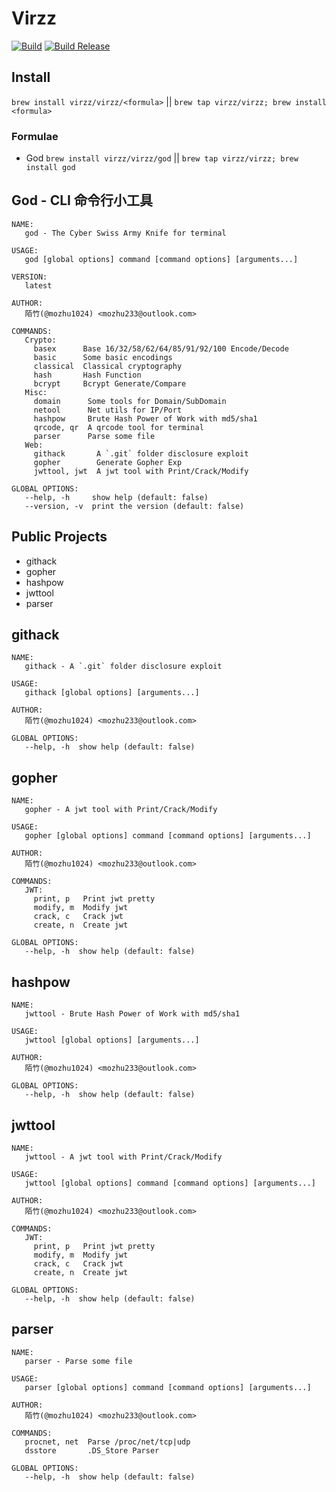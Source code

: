 # Virzz

[![Build](https://github.com/virzz/virzz/actions/workflows/virzz.yml/badge.svg)](https://github.com/virzz/virzz/actions/workflows/virzz.yml) [![Build Release](https://github.com/virzz/virzz/actions/workflows/virzz_release.yml/badge.svg)](https://github.com/virzz/virzz/actions/workflows/virzz_release.yml)

## Install

`brew install virzz/virzz/<formula>` || `brew tap virzz/virzz; brew install <formula>`

### Formulae

- God `brew install virzz/virzz/god` || `brew tap virzz/virzz; brew install god`

## God - CLI 命令行小工具

```
NAME:
   god - The Cyber Swiss Army Knife for terminal

USAGE:
   god [global options] command [command options] [arguments...]

VERSION:
   latest

AUTHOR:
   陌竹(@mozhu1024) <mozhu233@outlook.com>

COMMANDS:
   Crypto:
     basex      Base 16/32/58/62/64/85/91/92/100 Encode/Decode
     basic      Some basic encodings
     classical  Classical cryptography
     hash       Hash Function
     bcrypt     Bcrypt Generate/Compare
   Misc:
     domain      Some tools for Domain/SubDomain
     netool      Net utils for IP/Port
     hashpow     Brute Hash Power of Work with md5/sha1
     qrcode, qr  A qrcode tool for terminal
     parser      Parse some file
   Web:
     githack       A `.git` folder disclosure exploit
     gopher        Generate Gopher Exp
     jwttool, jwt  A jwt tool with Print/Crack/Modify

GLOBAL OPTIONS:
   --help, -h     show help (default: false)
   --version, -v  print the version (default: false)
```

## Public Projects

- githack
- gopher
- hashpow
- jwttool
- parser

## githack

```
NAME:
   githack - A `.git` folder disclosure exploit

USAGE:
   githack [global options] [arguments...]

AUTHOR:
   陌竹(@mozhu1024) <mozhu233@outlook.com>

GLOBAL OPTIONS:
   --help, -h  show help (default: false)
```

## gopher

```
NAME:
   gopher - A jwt tool with Print/Crack/Modify

USAGE:
   gopher [global options] command [command options] [arguments...]

AUTHOR:
   陌竹(@mozhu1024) <mozhu233@outlook.com>

COMMANDS:
   JWT:
     print, p   Print jwt pretty
     modify, m  Modify jwt
     crack, c   Crack jwt
     create, n  Create jwt

GLOBAL OPTIONS:
   --help, -h  show help (default: false)
```

## hashpow

```
NAME:
   jwttool - Brute Hash Power of Work with md5/sha1

USAGE:
   jwttool [global options] [arguments...]

AUTHOR:
   陌竹(@mozhu1024) <mozhu233@outlook.com>

GLOBAL OPTIONS:
   --help, -h  show help (default: false)
```

## jwttool

```
NAME:
   jwttool - A jwt tool with Print/Crack/Modify

USAGE:
   jwttool [global options] command [command options] [arguments...]

AUTHOR:
   陌竹(@mozhu1024) <mozhu233@outlook.com>

COMMANDS:
   JWT:
     print, p   Print jwt pretty
     modify, m  Modify jwt
     crack, c   Crack jwt
     create, n  Create jwt

GLOBAL OPTIONS:
   --help, -h  show help (default: false)
```

## parser

```
NAME:
   parser - Parse some file

USAGE:
   parser [global options] command [command options] [arguments...]

AUTHOR:
   陌竹(@mozhu1024) <mozhu233@outlook.com>

COMMANDS:
   procnet, net  Parse /proc/net/tcp|udp
   dsstore       .DS_Store Parser

GLOBAL OPTIONS:
   --help, -h  show help (default: false)
```

